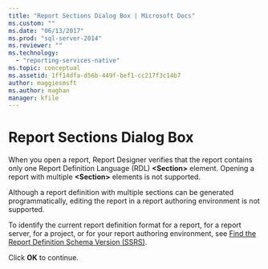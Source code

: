 ```yaml
---
title: "Report Sections Dialog Box | Microsoft Docs"
ms.custom: ""
ms.date: "06/13/2017"
ms.prod: "sql-server-2014"
ms.reviewer: ""
ms.technology: 
  - "reporting-services-native"
ms.topic: conceptual
ms.assetid: 1ff14dfa-d56b-449f-bef1-cc217f3c14b7
author: maggiesmsft
ms.author: maghan
manager: kfile
---
```

# Report Sections Dialog Box
  When you open a report, Report Designer verifies that the report contains only one Report Definition Language (RDL) **\<Section>** element. Opening a report with multiple **\<Section>** elements is not supported.  
  
 Although a report definition with multiple sections can be generated programmatically, editing the report in a report authoring environment is not supported.  
  
 To identify the current report definition format for a report, for a report server, for a project, or for your report authoring environment, see [Find the Report Definition Schema Version &#40;SSRS&#41;](reports/find-the-report-definition-schema-version-ssrs.md).  
  
 Click **OK** to continue.  
  
  
